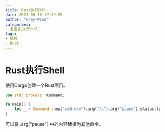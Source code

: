 ```yaml
---
title: Rust执行CMD
date: 2023-09-10 17:39:55
author: "Grey-Wind"
categories:
- 各语言执行Shell
tags:
- 编程
- Rust
---
```


# Rust执行Shell

使用Cargo创建一个Rust项目。

```rust
use std::process::Command;  

fn main() {
    let _ = Command::new("cmd.exe").arg("/c").arg("pause").status();
}
```

可以将 .arg("pause") 中的内容替换为其他命令。
